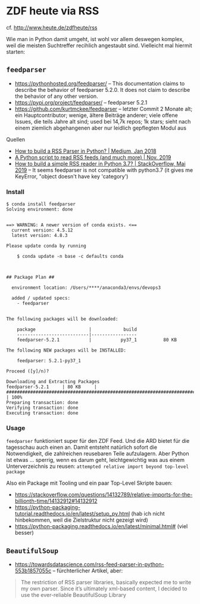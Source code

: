 # ZDF heute via RSS

cf. http://www.heute.de/zdfheute/rss

Wie man in Python damit umgeht, ist wohl vor allem deswegen komplex, 
weil die meisten Suchtreffer recihlich angestaubt sind.
Vielleicht mal hiermit starten:

## `feedparser`

- https://pythonhosted.org/feedparser/ – This documentation claims to describe the behavior of feedparser 5.2.0. It does not claim to describe the behavior of any other version.
- https://pypi.org/project/feedparser/ – feedparser 5.2.1
- https://github.com/kurtmckee/feedparser – letzter Commit 2 Monate alt; ein Hauptcontributor; wenige, ältere Beiträge anderer; viele offene Issues, die teils Jahre alt sind; used bei 14,7k repos; 1k stars; sieht nach einem ziemlich abgehangenen aber nur leidlich gepflegten Modul aus

Quellen
- [How to build a RSS Parser in Python? | Medium, Jan 2018](https://medium.com/@DigitallyMani/how-to-build-a-rss-parser-in-python-2879135dc2d6)
- [A Python script to read RSS feeds (and much more) | Nov. 2019](https://alvinalexander.com/python/python-script-read-rss-feeds-database/)
- [How to build a simple RSS reader in Python 3.7? | StackOverflow, Mai 2019](https://stackoverflow.com/questions/55936200/how-to-build-a-simple-rss-reader-in-python-3-7) – It seems feedparser is not compatible with python3.7 (it gives me KeyError, "object doesn't have key 'category')

### Install

```
$ conda install feedparser
Solving environment: done


==> WARNING: A newer version of conda exists. <==
  current version: 4.5.12
  latest version: 4.8.3

Please update conda by running

    $ conda update -n base -c defaults conda



## Package Plan ##

  environment location: /Users/****/anaconda3/envs/devops3

  added / updated specs: 
    - feedparser


The following packages will be downloaded:

    package                    |            build
    ---------------------------|-----------------
    feedparser-5.2.1           |           py37_1          80 KB

The following NEW packages will be INSTALLED:

    feedparser: 5.2.1-py37_1

Proceed ([y]/n)? 

Downloading and Extracting Packages
feedparser-5.2.1     | 80 KB     | ########################################################################################################################################################################################################################################### | 100% 
Preparing transaction: done
Verifying transaction: done
Executing transaction: done
```

### Usage

`feedparser` funktioniert super für den ZDF Feed. 
Und die ARD bietet für die tagesschau auch einen an.
Damit entsteht natürlich sofort die Notwendigkeit, die zahlreichen reusebaren Teile aufzulagern.
Aber Python ist etwas ... sperrig, wenn es darum geht, leichtgewichtig was aus einem Unterverzeichnis zu reusen:
`attempted relative import beyond top-level package`

Also ein Package mit Tooling und ein paar Top-Level Skripte bauen:
- https://stackoverflow.com/questions/14132789/relative-imports-for-the-billionth-time/14132912#14132912
- https://python-packaging-tutorial.readthedocs.io/en/latest/setup_py.html (hab ich nicht hinbekommen, weil die Zielstruktur nicht gezeigt wird)
- https://python-packaging.readthedocs.io/en/latest/minimal.html# (viel besser)


## `BeautifulSoup`

- https://towardsdatascience.com/rss-feed-parser-in-python-553b1857055c – fürchterlicher Artikel, aber:

> The restriction of RSS parser libraries, basically expected me to write my own parser. Since it’s ultimately xml-based content, I decided to use the ever-reliable BeautifulSoup Library
